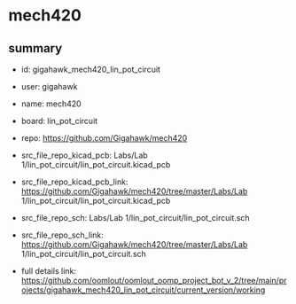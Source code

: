 # mech420
 
## summary 
* id: gigahawk_mech420_lin_pot_circuit
* user: gigahawk
* name: mech420
* board: lin_pot_circuit
* repo: https://github.com/Gigahawk/mech420
* src_file_repo_kicad_pcb: Labs/Lab 1/lin_pot_circuit/lin_pot_circuit.kicad_pcb
* src_file_repo_kicad_pcb_link: https://github.com/Gigahawk/mech420/tree/master/Labs/Lab 1/lin_pot_circuit/lin_pot_circuit.kicad_pcb


* src_file_repo_sch: Labs/Lab 1/lin_pot_circuit/lin_pot_circuit.sch
* src_file_repo_sch_link: https://github.com/Gigahawk/mech420/tree/master/Labs/Lab 1/lin_pot_circuit/lin_pot_circuit.sch
* full details link: https://github.com/oomlout/oomlout_oomp_project_bot_v_2/tree/main/projects/gigahawk_mech420_lin_pot_circuit/current_version/working  






